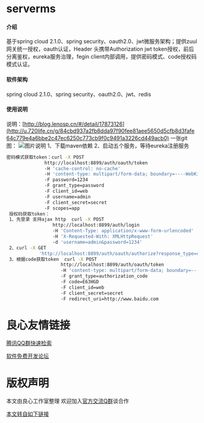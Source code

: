 # serverms

#### 介绍
基于spring cloud 2.1.0、spring security、oauth2.0、jwt微服务架构；提供zuul网关统一授权，oauth认证，Header 头携带Authorization jwt token授权，前后分离鉴权，eureka服务治理，fegin client内部调用，提供密码模式、code授权码模式认证。

#### 软件架构
spring cloud 2.1.0、spring security、oauth2.0、jwt、redis

#### 使用说明
说明：[http://blog.lenosp.cn/#/detail/17873126](http://u.720life.cn/g/84cbd937a2fb8dda97f90fee81aee5650d5cfb8d3fafe64c779e4a6bbe2c47ec6250c773cb9f0c9491a3226cd449acb0)
一张git图：
![图片说明](https://s2.ax1x.com/2019/04/04/AgXZw9.gif "图片说明")
1、下载maven依赖
2、启动五个服务，等待eureka注册服务
```bash
密码模式获取token：curl -X POST 
              http://localhost:8899/auth/oauth/token 
              -H 'cache-control: no-cache' 
              -H 'content-type: multipart/form-data; boundary=----WebKitFormBoundary7MA4YWxkTrZu0gW' 
              -F password=1234 
              -F grant_type=password 
              -F client_id=web 
              -F username=admin 
              -F client_secret=secret 
              -F scopes=app
 授权码获取token：
 1、先登录 支持ajax http  curl -X POST 
                 http://localhost:8899/auth/login 
                 -H 'Content-Type: application/x-www-form-urlencoded' 
                 -H 'X-Requested-With: XMLHttpRequest'
                 -d 'username=admin&password=1234'
 2、curl -X GET 
            'http://localhost:8899/auth/oauth/authorize?response_type=code&client_id=web&redirect_uri=http://www.baidu.com&scope=app'
 3、根据code获取token  curl -X POST 
                    http://localhost:8899/auth/oauth/token 
                    -H 'content-type: multipart/form-data; boundary=----WebKitFormBoundary7MA4YWxkTrZu0gW' 
                    -F grant_type=authorization_code 
                    -F code=E63HGD 
                    -F client_id=web 
                    -F client_secret=secret 
                    -F redirect_uri=http://www.baidu.com
```


 # 良心友情链接

[腾讯QQ群快速检索](http://u.720life.cn/s/8cf73f7c)

[软件免费开发论坛](http://u.720life.cn/s/bbb01dc0)

# 版权声明 

本文由良心工作室整理 欢迎加入[官方交流Q群](https://u.720life.cn/s/f2316816)谈合作

[本文转自如下链接](http://u.720life.cn/g/2e71d0f0a5c601172267ba20d3a43c6e17427ba8bd5041ecce1895b04fa58eaf7245975cc4dede8b1f467eed1920755d33e7f96433db9c4e53fe413932fe9861)